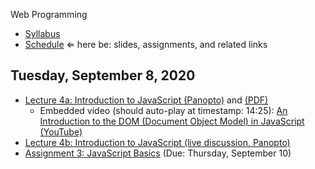 Web Programming


- [Syllabus](syllabus.md)
- [Schedule](schedule.md)   &lArr; here be: slides, assignments, and related links

## Tuesday, September 8, 2020

- [Lecture 4a: Introduction to JavaScript (Panopto)](https://rochester.hosted.panopto.com/Panopto/Pages/Viewer.aspx?id=8e6226cc-4f8c-470b-bf1d-ac2f0115a070) and [(PDF)](04-intro-to-javascript/javascript.pdf)
  - Embedded video (should auto-play at timestamp: 14:25): [An Introduction to the DOM (Document Object Model) in JavaScript (YouTube)](https://www.youtube.com/watch?v=l-0nPnSvbX8&feature=youtu.be&t=4)
- [Lecture 4b: Introduction to JavaScript (live discussion, Panopto)](https://rochester.hosted.panopto.com/Panopto/Pages/Viewer.aspx?id=31f16bbd-5da7-4eb5-b27a-ac3001600080)
- [Assignment 3: JavaScript Basics](assignment03-javascript-basics/instructions.md) (Due: Thursday, September 10) 



